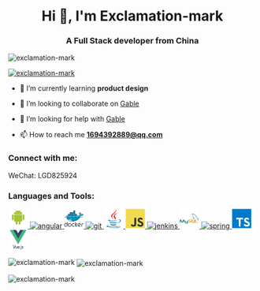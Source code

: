 <h1 align="center">Hi 👋, I'm Exclamation-mark</h1>
<h3 align="center">A Full Stack developer from China</h3>

<p align="left"> <img src="https://komarev.com/ghpvc/?username=exclamation-mark&label=Profile%20views&color=0e75b6&style=flat" alt="exclamation-mark" /> </p>

<p align="left"> <a href="https://github.com/ryo-ma/github-profile-trophy"><img src="https://github-profile-trophy.vercel.app/?username=exclamation-mark" alt="exclamation-mark" /></a> </p>

- 🌱 I’m currently learning **product design**

- 👯 I’m looking to collaborate on [Gable](https://github.com/AdvancedProductivity/Gable)

- 🤝 I’m looking for help with [Gable](https://github.com/AdvancedProductivity/Gable)

- 📫 How to reach me **1694392889@qq.com**

<h3 align="left">Connect with me:</h3>
<p align="left">
  WeChat: LGD825924  
</p> 
  
<h3 align="left">Languages and Tools:</h3>
<p align="left"> <a href="https://developer.android.com" target="_blank" rel="noreferrer"> <img src="https://raw.githubusercontent.com/devicons/devicon/master/icons/android/android-original-wordmark.svg" alt="android" width="40" height="40"/> </a> <a href="https://angular.io" target="_blank" rel="noreferrer"> <img src="https://angular.io/assets/images/logos/angular/angular.svg" alt="angular" width="40" height="40"/> </a> <a href="https://www.docker.com/" target="_blank" rel="noreferrer"> <img src="https://raw.githubusercontent.com/devicons/devicon/master/icons/docker/docker-original-wordmark.svg" alt="docker" width="40" height="40"/> </a> <a href="https://git-scm.com/" target="_blank" rel="noreferrer"> <img src="https://www.vectorlogo.zone/logos/git-scm/git-scm-icon.svg" alt="git" width="40" height="40"/> </a> <a href="https://www.java.com" target="_blank" rel="noreferrer"> <img src="https://raw.githubusercontent.com/devicons/devicon/master/icons/java/java-original.svg" alt="java" width="40" height="40"/> </a> <a href="https://developer.mozilla.org/en-US/docs/Web/JavaScript" target="_blank" rel="noreferrer"> <img src="https://raw.githubusercontent.com/devicons/devicon/master/icons/javascript/javascript-original.svg" alt="javascript" width="40" height="40"/> </a> <a href="https://www.jenkins.io" target="_blank" rel="noreferrer"> <img src="https://www.vectorlogo.zone/logos/jenkins/jenkins-icon.svg" alt="jenkins" width="40" height="40"/> </a> <a href="https://www.mysql.com/" target="_blank" rel="noreferrer"> <img src="https://raw.githubusercontent.com/devicons/devicon/master/icons/mysql/mysql-original-wordmark.svg" alt="mysql" width="40" height="40"/> </a> <a href="https://spring.io/" target="_blank" rel="noreferrer"> <img src="https://www.vectorlogo.zone/logos/springio/springio-icon.svg" alt="spring" width="40" height="40"/> </a> <a href="https://www.typescriptlang.org/" target="_blank" rel="noreferrer"> <img src="https://raw.githubusercontent.com/devicons/devicon/master/icons/typescript/typescript-original.svg" alt="typescript" width="40" height="40"/> </a> <a href="https://vuejs.org/" target="_blank" rel="noreferrer"> <img src="https://raw.githubusercontent.com/devicons/devicon/master/icons/vuejs/vuejs-original-wordmark.svg" alt="vuejs" width="40" height="40"/> </a> </p>

<p><img align="left" src="https://github-readme-stats.vercel.app/api/top-langs?username=exclamation-mark&show_icons=true&locale=en&layout=compact" alt="exclamation-mark" /></p>

<p>&nbsp;<img align="center" src="https://github-readme-stats.vercel.app/api?username=exclamation-mark&show_icons=true&locale=en" alt="exclamation-mark" /></p>

<p><img align="center" src="https://github-readme-streak-stats.herokuapp.com/?user=exclamation-mark&" alt="exclamation-mark" /></p>


